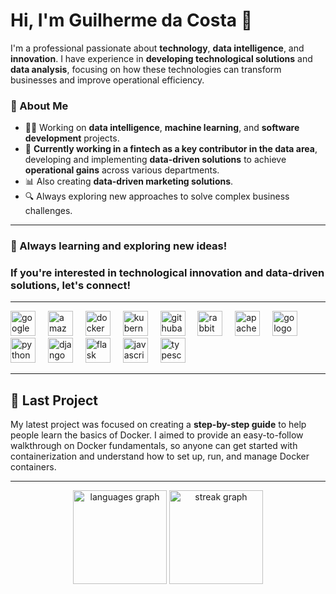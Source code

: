 # Hi, I'm Guilherme da Costa 👋  

I'm a professional passionate about **technology**, **data intelligence**, and **innovation**. I have experience in **developing technological solutions** and **data analysis**, focusing on how these technologies can transform businesses and improve operational efficiency.  

### 🚀 About Me  

- 👨‍💻 Working on **data intelligence**, **machine learning**, and **software development** projects.  
- 💼 **Currently working in a fintech as a key contributor in the data area**, developing and implementing **data-driven solutions** to achieve **operational gains** across various departments.  
- 📊 Also creating **data-driven marketing solutions**.  
- 🔍 Always exploring new approaches to solve complex business challenges.  

---  

### 🌱 Always learning and exploring new ideas!  

### If you're interested in **technological innovation** and **data-driven solutions**, let's connect!  

---  

<div align="left">  
  <img src="https://skillicons.dev/icons?i=gcp" height="40" alt="googlecloud logo" />  
  <img width="12" />  
  <img src="https://skillicons.dev/icons?i=aws" height="40" alt="amazonwebservices logo" />  
  <img width="12" />  
  <img src="https://skillicons.dev/icons?i=docker" height="40" alt="docker logo" />  
  <img width="12" />  
  <img src="https://skillicons.dev/icons?i=kubernetes" height="40" alt="kubernetes logo" />  
  <img width="12" />  
  <img src="https://cdn.simpleicons.org/githubactions/2088FF" height="40" alt="githubactions logo" />  
  <img width="12" />  
  <img src="https://skillicons.dev/icons?i=rabbitmq" height="40" alt="rabbitmq logo" />  
  <img width="12" />  
  <img src="https://skillicons.dev/icons?i=kafka" height="40" alt="apachekafka logo" />  
  <img width="12" />  
  <img src="https://skillicons.dev/icons?i=go" height="40" alt="go logo" />  
  <img width="12" />  
  <img src="https://skillicons.dev/icons?i=py" height="40" alt="python logo" />  
  <img width="12" />  
  <img src="https://skillicons.dev/icons?i=django" height="40" alt="django logo" />  
  <img width="12" />  
  <img src="https://skillicons.dev/icons?i=flask" height="40" alt="flask logo" />  
  <img width="12" />  
  <img src="https://skillicons.dev/icons?i=js" height="40" alt="javascript logo" />  
  <img width="12" />  
  <img src="https://skillicons.dev/icons?i=ts" height="40" alt="typescript logo" />  
</div>  

---  

## 🚀 Last Project  

My latest project was focused on creating a **step-by-step guide** to help people learn the basics of Docker. I aimed to provide an easy-to-follow walkthrough on Docker fundamentals, so anyone can get started with containerization and understand how to set up, run, and manage Docker containers.  

---  

<div align="center">  
  <img src="https://github-readme-stats.vercel.app/api/top-langs?username=Guilherme-daCosta&locale=en&hide_title=false&layout=compact&card_width=420&langs_count=5&theme=monokai&hide_border=true&order=2" height="150" alt="languages graph" />  
  <img src="https://streak-stats.demolab.com?user=Guilherme-daCosta&locale=en&mode=daily&theme=monokai&hide_border=true&border_radius=5&order=3" height="150" alt="streak graph" />  
</div>
